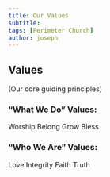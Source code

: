```yaml
---
title: Our Values
subtitle: 
tags: [Perimeter Church]
author: joseph
---
```



## Values
(Our core guiding principles)

### “What We Do” Values:
Worship
Belong
Grow
Bless

### “Who We Are” Values:
Love
Integrity
Faith
Truth

